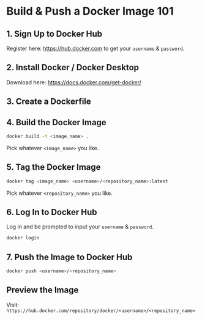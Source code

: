 # Build & Push a Docker Image 101

## 1. Sign Up to Docker Hub

Register here: https://hub.docker.com to get your `username` & `password`.

## 2. Install Docker / Docker Desktop

Download here: https://docs.docker.com/get-docker/

## 3. Create a Dockerfile

## 4. Build the Docker Image

```sh
docker build -t <image_name> .
```

Pick whatever `<image_name>` you like.

## 5. Tag the Docker Image

```sh
docker tag <image_name> <username>/<repository_name>:latest
```

Pick whatever `<repository_name>` you like.

## 6. Log In to Docker Hub

Log in and be prompted to input your `username` & `password`.

```sh
docker login
```

## 7. Push the Image to Docker Hub

```sh
docker push <username>/<repository_name>
```

## Preview the Image

Visit: `https://hub.docker.com/repository/docker/<username>/<repository_name>`
